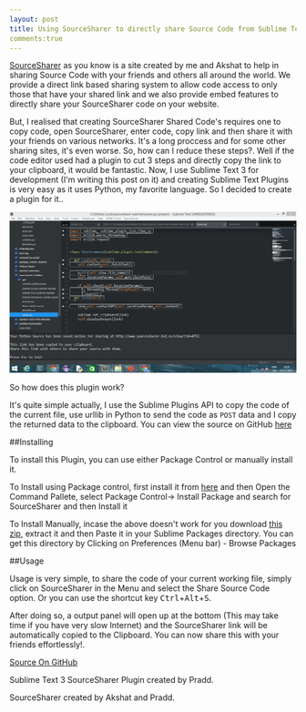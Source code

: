 ```yaml
---
layout: post
title: Using SourceSharer to directly share Source Code from Sublime Text
comments:true
---
```


[SourceSharer](http://www.sourcesharer.hol.es) as you know is a site created by me and Akshat to help in sharing Source Code with your friends and others all around the world. We provide a direct link based sharing system to allow code access to only those that have your shared link and we also provide embed features to directly share your SourceSharer code on your website.

But, I realised that creating SourceSharer Shared Code's requires one to copy code, open SourceSharer, enter code, copy link and then share it with your friends on various networks. It's a long proccess and for some other sharing sites, it's even worse. So, how can I reduce these steps?. Well if the code editor used had a plugin to cut 3 steps and directly copy the link to your clipboard, it would be fantastic. Now, I use Sublime Text 3 for development (I'm writing this post on it) and creating Sublime Text Plugins is very easy as it uses Python, my favorite language. So I decided to create a plugin for it..

![sublime](/images/sublime.jpg "Sublime Text 3 with my plugin")

So how does this plugin work?

It's quite simple actually, I use the Sublime Plugins API to copy the code of the current file, use urllib in Python to send the code as `POST` data and I copy the returned data to the clipboard. You can view the source on GitHub [here](https://github.com/geekpradd/sublime-sourcesharer-plugin)

##Installing

To install this Plugin, you can use either Package Control or manually install it.

To Install using Package control, first install it from [here](http://sublime.wbond.net) and then Open the Command Pallete, select Package Control-> Install Package and search for SourceSharer and then Install it

To Install Manually, incase the above doesn't work for you download [this zip](https://github.com/geekpradd/sublime-sourcesharer-plugin/archive/v1.1.1.zip), extract it and then Paste it in your Sublime Packages directory.
You can get this directory by Clicking on Preferences (Menu bar) - Browse Packages

##Usage

Usage is very simple, to share the code of your current working file, simply click on SourceSharer in the Menu and select the Share Source Code option. Or you can use the shortcut key <kbd>Ctrl</kbd>+<kbd>Alt</kbd>+<kbd>S</kbd>.

After doing so, a output panel will open up at the bottom (This may take time if you have  very slow Internet) and the SourceSharer link will be automatically copied to the Clipboard. You can now share this with your friends effortlessly!.

[Source On GitHub](https://github.com/geekpradd/sublime-sourcesharer-plugin)

Sublime Text 3 SourceSharer Plugin created by Pradd.

 SourceSharer created by Akshat and Pradd.
